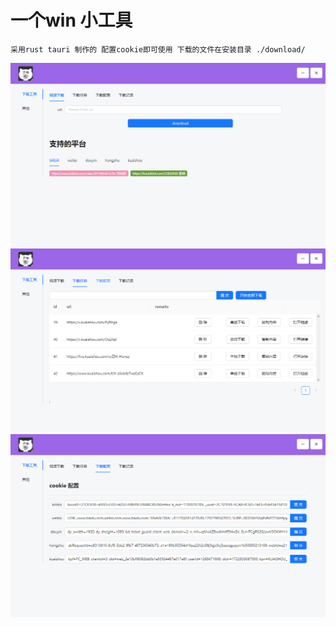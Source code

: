# 一个win 小工具 
```
采用rust tauri 制作的 配置cookie即可使用 下载的文件在安装目录 ./download/
```
![Alt text](./1.png)
![Alt text](./2.png)
![Alt text](./3.png)


